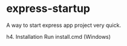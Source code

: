 # express-startup
A way to start express app project very quick.

h4. Installation
Run install.cmd (Windows)
